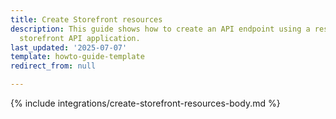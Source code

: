 ```yaml
---
title: Create Storefront resources
description: This guide shows how to create an API endpoint using a resource for the
  storefront API application.
last_updated: '2025-07-07'
template: howto-guide-template
redirect_from: null

---
```


{% include integrations/create-storefront-resources-body.md %}
